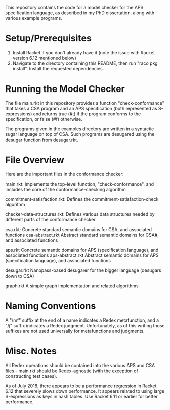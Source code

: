 This repository contains the code for a model checker for the APS specification
language, as described in my PhD dissertation, along with various example
programs.

Setup/Prerequisites
===================

1. Install Racket if you don't already have it (note the issue with Racket
   version 6.12 mentioned below)
2. Navigate to the directory containing this README, then run "raco pkg
   install". Install the requested dependencies.

Running the Model Checker
=========================

The file main.rkt in this repository provides a function "check-conformance"
that takes a CSA program and an APS specification (both represented as
S-expressions) and returns true (#t) if the program conforms to the
specification, or false (#f) otherwise.

The programs given in the examples directory are written in a syntactic sugar
language on top of CSA. Such programs are desugared using the desugar function
from desugar.rkt.

File Overview
=============

Here are the important files in the conformance checker:

main.rkt:           Implements the top-level function, "check-conformance", and includes the core of the
                    conformance-checking algorithm

commitment-satisfaction.rkt: Defines the commitment-satisfaction-check algorithm

checker-data-structures.rkt: Defines various data structures needed by different parts of the conformance checker

csa.rkt: 		    Concrete standard semantic domains for CSA, and associated functions
csa-abstract.rkt	Abstract standard semantic domains for CSA#, and associated functions

aps.rkt				Concrete semantic domains for APS (specification language), and associated functions
aps-abstract.rkt    Abstract semantic domains for APS (specification language), and associated functions

desugar.rkt			Nanopass-based desugarer for the bigger language (desugars down to CSA)

graph.rkt           A simple graph implementation and related algorithms

Naming Conventions
==================

A "/mf" suffix at the end of a name indicates a Redex metafunction, and a "/j"
suffix indicates a Redex judgment. Unfortunately, as of this writing those
suffixes are not used universally for metafunctions and judgments.

Misc. Notes
===========

All Redex operations should be contained into the various APS and CSA files -
main.rkt should be Redex-agnostic (with the exception of constructing test
cases).

As of July 2018, there appears to be a performance regression in Racket 6.12
that severely slows down performance. It appears related to using large
S-expressions as keys in hash tables. Use Racket 6.11 or earlier for better
performance.
